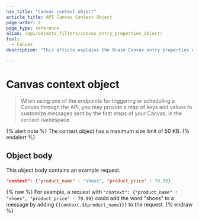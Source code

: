 ```yaml
---
nav_title: "Canvas context object"
article_title: API Canvas Context Object
page_order: 2
page_type: reference
alias: /api/objects_filters/canvas_entry_properties_object/
tool:
  - Canvas
description: "This article explains the Braze Canvas entry properties object."

---
```


# Canvas context object

> When using one of the endpoints for triggering or scheduling a Canvas through the API, you may provide a map of keys and values to customize messages sent by the first steps of your Canvas, in the `context` namespace.

{% alert note %}
The context object has a maximum size limit of 50 KB. 
{% endalert %}

## Object body

This object body contains an example request.

```json
"context": {"product_name" : "shoes", "product_price" : 79.99}
```

{% raw %}
For example, a request with `"context": {"product_name" : "shoes", "product_price" : 79.99}` could add the word "shoes" to a message by adding ```{{context.${product_name}}}``` to the request.
{% endraw %}
